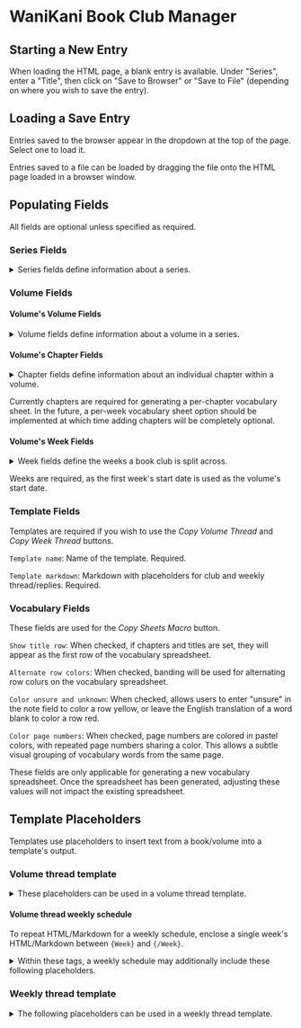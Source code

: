 # WaniKani Book Club Manager

## Starting a New Entry

When loading the HTML page, a blank entry is available.  Under "Series", enter a "Title", then click on "Save to Browser" or "Save to File" (depending on where you wish to save the entry).

## Loading a Save Entry

Entries saved to the browser appear in the dropdown at the top of the page.  Select one to load it.

Entries saved to a file can be loaded by dragging the file onto the HTML page loaded in a browser window.

## Populating Fields

All fields are optional unless specified as required.

### Series Fields

<details>
<summary>Series fields define information about a series.</summary>

`Title`: This is the name of the book or manga series.  Required.

`Emoji`: The emoji to show after the title at the end of the post title.

`Club`: The club the book/manga is being read in.

`Home thread`: The WaniKani forum thread ID of the home thread.  This may be used in a weekly thread template to link back to the home thread.

`Short date format`: The format to use for dates where a shorter date is preferred.

`Long date format`: The format to use for dates where a longer date is preferred.

`Chapter # prefix`: The prefix to show before a chapter number.

`Chapter # suffix`: The suffix to show after a chapter number.
</details>

### Volume Fields

#### Volume's Volume Fields

<details>
<summary>Volume fields define information about a volume in a series.</summary>

`Volume number`: The volume number of the volume.  Required.

`Thread`: The WaniKani forum thread ID of the volume thread.

`Volume template`: The name of the template to use for the volume thread.

`Weekly template`: The name of the template to use for the weekly thread/reply.

`Cover image`: The Markdown tag for the volume's cover image after it has been uploaded to the WaniKani forum.

`Vocabulary list:` The full URL to the vocabulary list.
</details>

#### Volume's Chapter Fields

<details>
<summary>Chapter fields define information about an individual chapter within a volume.</summary>

`Number`: The chapter number.  Required.

`Title`: The chapter's title.

`Remove`: Removes the chapter.
</details>

Currently chapters are required for generating a per-chapter vocabulary sheet.  In the future, a per-week vocabulary sheet option should be implemented at which time adding chapters will be completely optional.

#### Volume's Week Fields

<details>
<summary>Week fields define the weeks a book club is split across.</summary>

`Week`: The week number.  Required.

`Thread`: The WaniKani forum thread ID of the week's thread.

`Start date`: The start date for the week's reading.  Required.

`Chapters`: The chapter or chapters included in the week's reading.

`Start page`: The page number of the first page for the week's reading.

`End page`: The page number of the last page for the week's reading.

`Remove`: Removes the week.
</details>

Weeks are required, as the first week's start date is used as the volume's start date.

### Template Fields

Templates are required if you wish to use the *Copy Volume Thread* and *Copy Week Thread* buttons.

`Template name`: Name of the template.  Required.

`Template markdown`: Markdown with placeholders for club and weekly thread/replies.  Required.

### Vocabulary Fields

These fields are used for the *Copy Sheets Macro* button.

`Show title row`: When checked, if chapters and titles are set, they will appear as the first row of the vocabulary spreadsheet.

`Alternate row colors`: When checked, banding will be used for alternating row colurs on the vocabulary spreadsheet.

`Color unsure and unknown`: When checked, allows users to enter "unsure" in the note field to color a row yellow, or leave the English translation of a word blank to color a row red.

`Color page numbers`: When checked, page numbers are colored in pastel colors, with repeated page numbers sharing a color.  This allows a subtle visual grouping of vocabulary words from the same page.

These fields are only applicable for generating a new vocabulary spreadsheet.  Once the spreadsheet has been generated, adjusting these values will not impact the existing spreadsheet.

## Template Placeholders

Templates use placeholders to insert text from a book/volume into a template's output.

### Volume thread template

<details>
<summary>These placeholders can be used in a volume thread template.</summary>

`{Book Title}`: Title of the book.  Note: For a series, this currently only supports one title for the whole series (such as manga volumes).

`{Cover Image}`: Markdown for the book cover.

`{Volume Number}`: Sequential number of the book volume.

`{Volume Start Date}`: Start date for reading the book.  Currently uses the format set in "Short Date Format".

`{Volume Start Timestamp}`:  Start date for reading the book as a Markdown `[date]`.

`{Club Level}`: Book club level.  One of: `abbc`, `bbc`, `ibc`, `abc`

`{Club Link}`: Address of the main book club thread.

`{Vocabulary List}`: Address of the vocabulary list.

`{Series Home Link}`: Address of the series book club home thread.  This is typically used for an offshoot club, and this may point either to the volume one home thread or a separate thread acting as the home thread for the series.
</details>

#### Volume thread weekly schedule

To repeat HTML/Markdown for a weekly schedule, enclose a single week's HTML/Markdown between `{Week}` and `{/Week}`.

<details>
<summary>Within these tags, a weekly schedule may additionally include these following placeholders.</summary>

`{Week Number}`: Week number of the week.

`{Week Start Date}`: Start date for the week's reading.  Currently uses the format set in "Short Date Format".

`{Week Start Timestamp}`: Start date for the week's reading as a Markdown `[date]`.

`{Start Page}`: Week's reading's starting page number.

`{End Page}`: Week's reading's ending page number.

`{Week Chapters}`: Chapter or chapters being read during the week.

`{Page Count}`: Number of pages included in week's reading.
</details>

### Weekly thread template

<details>
<summary>The following placeholders can be used in a weekly thread template.</summary>

`{Chapters}`: Chapter or chapters being read during the week.

`{Week Start Date}`: Start date for the week's reading.  Currently uses the format set in "Short Date Format".
</details>
